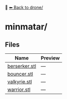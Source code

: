 📁 [⬅ Back to drone/](../README.md)

# minmatar/

## Files

| Name | Preview |
|------|---------|
| [berserker.stl](./berserker.stl) | — |
| [bouncer.stl](./bouncer.stl) | — |
| [valkyrie.stl](./valkyrie.stl) | — |
| [warrior.stl](./warrior.stl) | — |